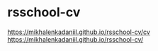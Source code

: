 # rsschool-cv
https://mikhalenkadaniil.github.io/rsschool-cv/cv
https://mikhalenkadaniil.github.io/rsschool-cv/